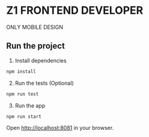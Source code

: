 # Z1 FRONTEND DEVELOPER

ONLY MOBILE DESIGN

## Run the project

1. Install dependencies

```bash
npm install
```

2. Run the tests (Optional)

```bash
npm run test
```

3. Run the app

```bash
npm run start
```

Open [http://localhost:8081](http://localhost:8081) in your browser.
